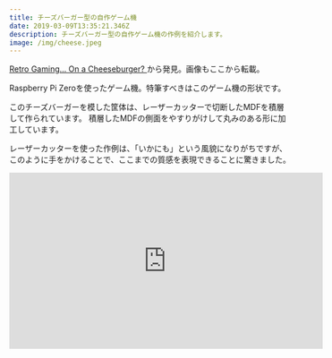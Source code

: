 ```yaml
---
title: チーズバーガー型の自作ゲーム機
date: 2019-03-09T13:35:21.346Z
description: チーズバーガー型の自作ゲーム機の作例を紹介します。
image: /img/cheese.jpeg
---
```

[Retro Gaming… On a Cheeseburger?
](https://blog.hackster.io/retro-gaming-on-a-cheeseburger-1764ba1be7bd)から発見。画像もここから転載。

Raspberry Pi Zeroを使ったゲーム機。特筆すべきはこのゲーム機の形状です。

このチーズバーガーを模した筐体は、レーザーカッターで切断したMDFを積層して作られています。
積層したMDFの側面をやすりがけして丸みのある形に加工しています。

レーザーカッターを使った作例は、「いかにも」という風貌になりがちですが、このように手をかけることで、ここまでの質感を表現できることに驚きました。

<iframe width="560" height="315" src="https://www.youtube.com/embed/yptYD7hNjFw" frameborder="0" allow="accelerometer; autoplay; encrypted-media; gyroscope; picture-in-picture" allowfullscreen></iframe>

